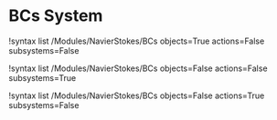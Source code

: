 <!-- MOOSE Documentation Stub: Remove this when content is added. -->

# BCs System

!syntax list /Modules/NavierStokes/BCs objects=True actions=False subsystems=False

!syntax list /Modules/NavierStokes/BCs objects=False actions=False subsystems=True

!syntax list /Modules/NavierStokes/BCs objects=False actions=True subsystems=False

